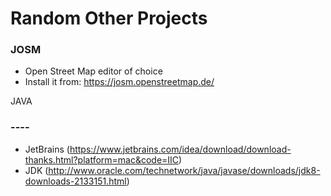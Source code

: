 Random Other Projects
=====================

### JOSM

- Open Street Map editor of choice
- Install it from: https://josm.openstreetmap.de/

JAVA
### ----
- JetBrains (https://www.jetbrains.com/idea/download/download-thanks.html?platform=mac&code=IIC)
- JDK (http://www.oracle.com/technetwork/java/javase/downloads/jdk8-downloads-2133151.html)
